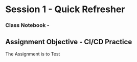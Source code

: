 # Session 1 - Quick Refresher

### Class Notebook - 
## Assignment Objective - CI/CD Practice

The Assignment is to Test 